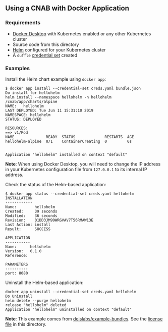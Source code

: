## Using a CNAB with Docker Application

### Requirements

* [Docker Desktop](https://www.docker.com/products/docker-desktop) with Kubernetes enabled or any other Kubernetes cluster
* Source code from this directory
* [Helm](https://helm.sh) configured for your Kubernetes cluster
* A `duffle` [credential set](https://github.com/deislabs/duffle/blob/1847f2f7127f13f62c1377f936cba522e8947dfb/docs/proposal/201-credentialset.md) created

### Examples

Install the Helm chart example using `docker app`:

```console
$ docker app install --credential-set creds.yaml bundle.json
Do install for hellohelm
helm install --namespace hellohelm -n hellohelm /cnab/app/charts/alpine
NAME:   hellohelm
LAST DEPLOYED: Tue Jun 11 15:31:10 2019
NAMESPACE: hellohelm
STATUS: DEPLOYED

RESOURCES:
==> v1/Pod
NAME              READY  STATUS             RESTARTS  AGE
hellohelm-alpine  0/1    ContainerCreating  0         0s


Application "hellohelm" installed on context "default"
```

**Note**: When using Docker Desktop, you will need to change the IP address in
your Kubernetes configuration file from `127.0.0.1` to its internal IP address.

Check the status of the Helm-based application:

```console
$ docker app status --credential-set creds.yaml hellohelm
INSTALLATION
------------
Name:        hellohelm
Created:     39 seconds
Modified:    36 seconds
Revision:    01DD3JM99WRGVAV7T56RMAW13E
Last Action: install
Result:      SUCCESS

APPLICATION
-----------
Name:      hellohelm
Version:   0.1.0
Reference:

PARAMETERS
----------
port: 8080
```

Uninstall the Helm-based application:

```console
docker app uninstall --credential-set creds.yaml hellohelm
Do Uninstall
helm delete --purge hellohelm
release "hellohelm" deleted
Application "hellohelm" uninstalled on context "default"
```

**Note**: This example comes from
[deislabs/example-bundles](https://github.com/deislabs/example-bundles/tree/d1d95e25a2092ac170d9accd749dffa8babb2e05/hellohelm). See the [license file](./LICENSE) in this directory.